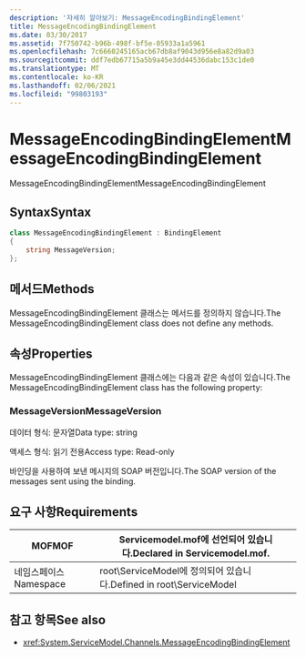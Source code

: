 ```yaml
---
description: '자세히 알아보기: MessageEncodingBindingElement'
title: MessageEncodingBindingElement
ms.date: 03/30/2017
ms.assetid: 7f750742-b96b-498f-bf5e-05933a1a5961
ms.openlocfilehash: 7c6660245165acb67db8af9043d956e8a82d9a03
ms.sourcegitcommit: ddf7edb67715a5b9a45e3dd44536dabc153c1de0
ms.translationtype: MT
ms.contentlocale: ko-KR
ms.lasthandoff: 02/06/2021
ms.locfileid: "99803193"
---
```

# <a name="messageencodingbindingelement"></a><span data-ttu-id="3f500-103">MessageEncodingBindingElement</span><span class="sxs-lookup"><span data-stu-id="3f500-103">MessageEncodingBindingElement</span></span>

<span data-ttu-id="3f500-104">MessageEncodingBindingElement</span><span class="sxs-lookup"><span data-stu-id="3f500-104">MessageEncodingBindingElement</span></span>

## <a name="syntax"></a><span data-ttu-id="3f500-105">Syntax</span><span class="sxs-lookup"><span data-stu-id="3f500-105">Syntax</span></span>

```csharp
class MessageEncodingBindingElement : BindingElement
{
    string MessageVersion;
};
```

## <a name="methods"></a><span data-ttu-id="3f500-106">메서드</span><span class="sxs-lookup"><span data-stu-id="3f500-106">Methods</span></span>

<span data-ttu-id="3f500-107">MessageEncodingBindingElement 클래스는 메서드를 정의하지 않습니다.</span><span class="sxs-lookup"><span data-stu-id="3f500-107">The MessageEncodingBindingElement class does not define any methods.</span></span>

## <a name="properties"></a><span data-ttu-id="3f500-108">속성</span><span class="sxs-lookup"><span data-stu-id="3f500-108">Properties</span></span>

<span data-ttu-id="3f500-109">MessageEncodingBindingElement 클래스에는 다음과 같은 속성이 있습니다.</span><span class="sxs-lookup"><span data-stu-id="3f500-109">The MessageEncodingBindingElement class has the following property:</span></span>

### <a name="messageversion"></a><span data-ttu-id="3f500-110">MessageVersion</span><span class="sxs-lookup"><span data-stu-id="3f500-110">MessageVersion</span></span>

<span data-ttu-id="3f500-111">데이터 형식: 문자열</span><span class="sxs-lookup"><span data-stu-id="3f500-111">Data type: string</span></span>

<span data-ttu-id="3f500-112">액세스 형식: 읽기 전용</span><span class="sxs-lookup"><span data-stu-id="3f500-112">Access type: Read-only</span></span>

<span data-ttu-id="3f500-113">바인딩을 사용하여 보낸 메시지의 SOAP 버전입니다.</span><span class="sxs-lookup"><span data-stu-id="3f500-113">The SOAP version of the messages sent using the binding.</span></span>

## <a name="requirements"></a><span data-ttu-id="3f500-114">요구 사항</span><span class="sxs-lookup"><span data-stu-id="3f500-114">Requirements</span></span>

|<span data-ttu-id="3f500-115">MOF</span><span class="sxs-lookup"><span data-stu-id="3f500-115">MOF</span></span>|<span data-ttu-id="3f500-116">Servicemodel.mof에 선언되어 있습니다.</span><span class="sxs-lookup"><span data-stu-id="3f500-116">Declared in Servicemodel.mof.</span></span>|
|---------|-----------------------------------|
|<span data-ttu-id="3f500-117">네임스페이스</span><span class="sxs-lookup"><span data-stu-id="3f500-117">Namespace</span></span>|<span data-ttu-id="3f500-118">root\ServiceModel에 정의되어 있습니다.</span><span class="sxs-lookup"><span data-stu-id="3f500-118">Defined in root\ServiceModel</span></span>|

## <a name="see-also"></a><span data-ttu-id="3f500-119">참고 항목</span><span class="sxs-lookup"><span data-stu-id="3f500-119">See also</span></span>

- <xref:System.ServiceModel.Channels.MessageEncodingBindingElement>
